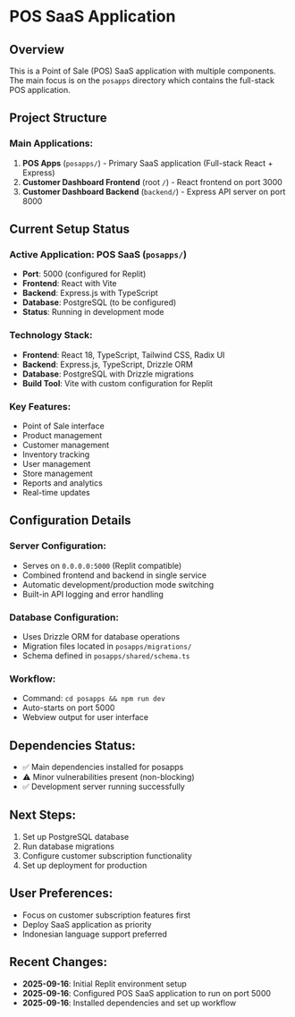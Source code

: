 # POS SaaS Application

## Overview
This is a Point of Sale (POS) SaaS application with multiple components. The main focus is on the `posapps` directory which contains the full-stack POS application.

## Project Structure

### Main Applications:
1. **POS Apps** (`posapps/`) - Primary SaaS application (Full-stack React + Express)
2. **Customer Dashboard Frontend** (root `/`) - React frontend on port 3000
3. **Customer Dashboard Backend** (`backend/`) - Express API server on port 8000

## Current Setup Status

### Active Application: POS SaaS (`posapps/`)
- **Port**: 5000 (configured for Replit)
- **Frontend**: React with Vite
- **Backend**: Express.js with TypeScript
- **Database**: PostgreSQL (to be configured)
- **Status**: Running in development mode

### Technology Stack:
- **Frontend**: React 18, TypeScript, Tailwind CSS, Radix UI
- **Backend**: Express.js, TypeScript, Drizzle ORM
- **Database**: PostgreSQL with Drizzle migrations
- **Build Tool**: Vite with custom configuration for Replit

### Key Features:
- Point of Sale interface
- Product management
- Customer management
- Inventory tracking
- User management
- Store management
- Reports and analytics
- Real-time updates

## Configuration Details

### Server Configuration:
- Serves on `0.0.0.0:5000` (Replit compatible)
- Combined frontend and backend in single service
- Automatic development/production mode switching
- Built-in API logging and error handling

### Database Configuration:
- Uses Drizzle ORM for database operations
- Migration files located in `posapps/migrations/`
- Schema defined in `posapps/shared/schema.ts`

### Workflow:
- Command: `cd posapps && npm run dev`
- Auto-starts on port 5000
- Webview output for user interface

## Dependencies Status:
- ✅ Main dependencies installed for posapps
- ⚠️  Minor vulnerabilities present (non-blocking)
- ✅ Development server running successfully

## Next Steps:
1. Set up PostgreSQL database
2. Run database migrations
3. Configure customer subscription functionality
4. Set up deployment for production

## User Preferences:
- Focus on customer subscription features first
- Deploy SaaS application as priority
- Indonesian language support preferred

## Recent Changes:
- **2025-09-16**: Initial Replit environment setup
- **2025-09-16**: Configured POS SaaS application to run on port 5000
- **2025-09-16**: Installed dependencies and set up workflow